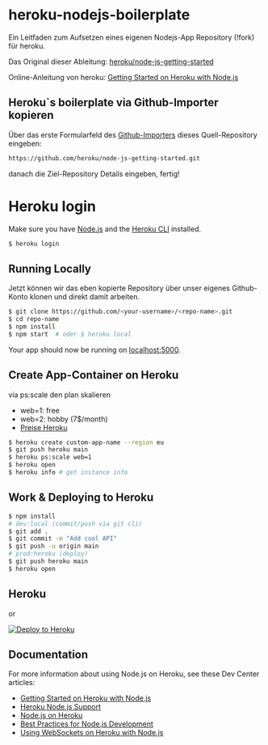 # heroku-nodejs-boilerplate

Ein Leitfaden zum Aufsetzen eines eigenen Nodejs-App Repository (!fork) für heroku. 

Das Original dieser Ableitung: [heroku/node-js-getting-started](https://github.com/heroku/node-js-getting-started)

Online-Anleitung von heroku: [Getting Started on Heroku with Node.js](https://devcenter.heroku.com/articles/getting-started-with-nodejs)


## Heroku`s boilerplate via Github-Importer kopieren

Über das erste Formularfeld des [Github-Importers](https://github.com/new/import) dieses Quell-Repository eingeben:

```sh
https://github.com/heroku/node-js-getting-started.git
```
danach die Ziel-Repository Details eingeben, fertig!


# Heroku login
Make sure you have [Node.js](http://nodejs.org/) and the [Heroku CLI](https://cli.heroku.com/) installed.

```sh
$ heroku login
```

## Running Locally

Jetzt können wir das eben kopierte Repository über unser eigenes Github-Konto klonen und direkt damit arbeiten.

```sh
$ git clone https://github.com/<your-username>/<repo-name>.git
$ cd repo-name
$ npm install
$ npm start  # oder $ heroku local
```

Your app should now be running on [localhost:5000](http://localhost:5000/).

## Create App-Container on Heroku
via ps:scale den plan skalieren
+ web=1: free
+ web=2: hobby (7$/month)
+ [Preise Heroku](https://www.heroku.com/pricing)

```sh
$ heroku create custom-app-name --region eu
$ git push heroku main
$ heroku ps:scale web=1
$ heroku open
$ heroku info # get instance info
```

## Work & Deploying to Heroku

```sh
$ npm install
# dev:local (commit/push via git cli)
$ git add .
$ git commit -m "Add cool API"
$ git push -u origin main
# prod:heroku (deploy)
$ git push heroku main
$ heroku open
```

## Heroku 
or

[![Deploy to Heroku](https://www.herokucdn.com/deploy/button.png)](https://heroku.com/deploy)

## Documentation

For more information about using Node.js on Heroku, see these Dev Center articles:

- [Getting Started on Heroku with Node.js](https://devcenter.heroku.com/articles/getting-started-with-nodejs)
- [Heroku Node.js Support](https://devcenter.heroku.com/articles/nodejs-support)
- [Node.js on Heroku](https://devcenter.heroku.com/categories/nodejs)
- [Best Practices for Node.js Development](https://devcenter.heroku.com/articles/node-best-practices)
- [Using WebSockets on Heroku with Node.js](https://devcenter.heroku.com/articles/node-websockets)
